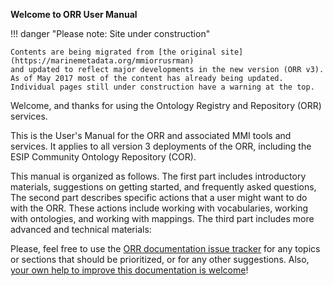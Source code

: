 **Welcome to ORR User Manual**

!!! danger "Please note: Site under construction"
    
    Contents are being migrated from [the original site](https://marinemetadata.org/mmiorrusrman)
    and updated to reflect major developments in the new version (ORR v3).
    As of May 2017 most of the content has already being updated.
    Individual pages still under construction have a warning at the top. 
    
Welcome, and thanks for using the Ontology Registry and Repository (ORR) services.

This is the User's Manual for the ORR and associated MMI tools and services. 
It applies to all version 3 deployments of the ORR, including the ESIP Community Ontology Repository (COR).

This manual is organized as follows.
The first part includes introductory materials, suggestions on getting started, and frequently asked questions,
The second part describes specific actions that a user might want to do with the ORR.
These actions include working with vocabularies, working with ontologies, and working with mappings.
The third part includes more advanced and technical materials: 

Please, feel free to use the [ORR documentation issue tracker](https://github.com/mmisw/mmiorr-docs/issues)
for any topics or sections that should be prioritized, or for any other suggestions. 
Also, [your own help to improve this documentation is welcome](
https://github.com/mmisw/mmiorr-docs/blob/master/CONTRIBUTING.md)!

